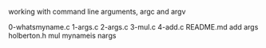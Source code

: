 working with command line arguments, argc and argv

0-whatsmyname.c
1-args.c
2-args.c
3-mul.c
4-add.c
README.md
add
args
holberton.h
mul
mynameis
nargs
